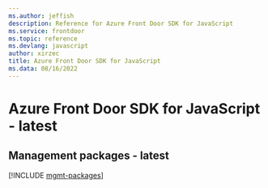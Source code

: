 ```yaml
---
ms.author: jeffish
description: Reference for Azure Front Door SDK for JavaScript
ms.service: frontdoor
ms.topic: reference
ms.devlang: javascript
author: xirzec
title: Azure Front Door SDK for JavaScript
ms.data: 08/16/2022
---
```

# Azure Front Door SDK for JavaScript - latest

## Management packages - latest
[!INCLUDE [mgmt-packages](front-door-mgmt-index.md)]